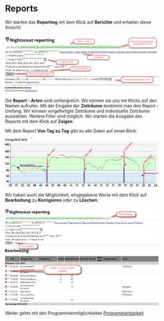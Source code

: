 # Reports



Wir starten das **Reporting** mit dem Klick auf **Berichte** und erhalten diese Ansicht: 

![nightscout_reporting_config](../images/nightscout/nightscout_reporting_config.jpg)

Die **Report - Arten** sind umfangreich. Wir können sie uns mit Klicks auf den Namen aufrufen.
Mit der Eingabe der **Zeiträume** bestimmt man den Report - Umfang. Wir können vorgefertigte Zeiträume und individuelle Zeiträume auswählen. Weitere Filter sind möglich.
Wir starten die Ausgabe des Reports mit dem Klick auf **Zeigen**.

Mit dem Report **Von Tag zu Tag** gibt es alle Daten auf einen Blick:



![nightscout_reporting_daily_graph](../images/nightscout/nightscout_reporting_daily_graph.jpg)


Wir haben auch die Möglichkeit, eingegebene Werte mit dem Klick auf **Bearbeitung** zu **Korrigieren** oder zu **Löschen**:

![nightscout_change_treatments](../images/nightscout/nightscout_change_treatments.jpg)






Weiter gehts mit den Programmiermöglichkeiten  [Programmierbarkeit](../nightscout/programmierbarkeit.md).